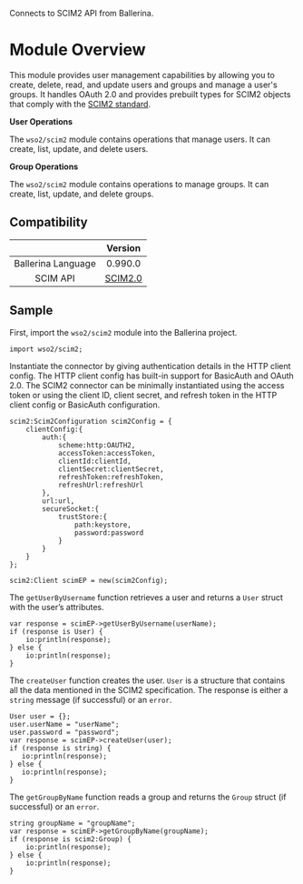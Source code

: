 Connects to SCIM2 API from Ballerina.

# Module Overview
 
This module provides user management capabilities by allowing you to create, delete, read, and update users and groups and manage a user's groups. It handles OAuth 2.0 and provides prebuilt types for SCIM2 objects that comply with the [SCIM2 standard](http://www.simplecloud.info/).

**User Operations**

The `wso2/scim2` module contains operations that manage users. It can create, list, update, and delete users.

**Group Operations**

The `wso2/scim2` module contains operations to manage groups. It can create, list, update, and delete groups.

## Compatibility

|                             |       Version                                             |
|:---------------------------:|:---------------------------------------------------------:|
|  Ballerina Language         | 0.990.0                                                   |
|  SCIM API                   | [SCIM2.0](https://tools.ietf.org/html/rfc7643#section-8.3)|

## Sample
First, import the `wso2/scim2` module into the Ballerina project.

```ballerina
import wso2/scim2;
```

Instantiate the connector by giving authentication details in the HTTP client config. The HTTP client config has built-in support for BasicAuth and OAuth 2.0. The SCIM2 connector can be minimally instantiated using the access token or using the client ID, client secret, and refresh token in the HTTP client config or BasicAuth configuration.

```ballerina
scim2:Scim2Configuration scim2Config = {
    clientConfig:{
        auth:{
            scheme:http:OAUTH2,
            accessToken:accessToken,
            clientId:clientId,
            clientSecret:clientSecret,
            refreshToken:refreshToken,
            refreshUrl:refreshUrl
        },
        url:url,
        secureSocket:{
            trustStore:{
                path:keystore,
                password:password
            }
        }
    }
};

scim2:Client scimEP = new(scim2Config);

```

The `getUserByUsername` function retrieves a user and returns a `User` struct with the user’s attributes.

```ballerina
var response = scimEP->getUserByUsername(userName);
if (response is User) {
    io:println(response);
} else {
    io:println(response);
}
```

The `createUser` function creates the user. `User` is a structure that contains all the data mentioned in the SCIM2 specification. The response is either a `string` message (if successful) or an `error`.

```ballerina
User user = {};
user.userName = "userName";
user.password = "password";
var response = scimEP->createUser(user);
if (response is string) {
   io:println(response);
} else {
   io:println(response);
}
```

The `getGroupByName` function reads a group and returns the `Group` struct (if successful) or an `error`.
```ballerina
string groupName = "groupName";
var response = scimEP->getGroupByName(groupName);
if (response is scim2:Group) {
    io:println(response);
} else {
    io:println(response);
}
```
